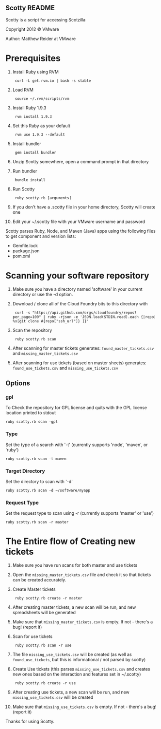 Scotty README
-------------

Scotty is a script for accessing Scotzilla

Copyright 2012 © VMware

Author: Matthew Reider at VMware

# Prerequisites

1. Install Ruby using RVM

		curl -L get.rvm.io | bash -s stable

2. Load RVM

		source ~/.rvm/scripts/rvm
			
3. Install Ruby 1.9.3
		
		rvm install 1.9.3
		
4. Set this Ruby as your default

		rvm use 1.9.3 --default
		
5. Install bundler

		gem install bundler

6. Unzip Scotty somewhere, open a command prompt in that directory
7. Run bundler

		bundle install
		
8. Run Scotty

		ruby scotty.rb [arguments]
		
6. If you don't have a .scotty file in your home directory, Scotty will create one
7. Edit your ~/.scotty file with your VMware username and password

Scotty parses Ruby, Node, and Maven (Java) apps using the following files to get component and version lists:

- Gemfile.lock
- package.json
- pom.xml

# Scanning your software repository

1. Make sure you have a directory named 'software' in your current directory or use the -d option.
1. Download / clone all of the Cloud Foundry bits to this directory with

		curl -s "https://api.github.com/orgs/cloudfoundry/repos?per_page=100" | ruby -rjson -e 'JSON.load(STDIN.read).each {|repo| %x[git clone #{repo["ssh_url"]} ]}'

1. Scan the repository

		ruby scotty.rb scan
		
1. After scanning for master tickets generates: `found_master_tickets.csv` and `missing_master_tickets.csv`
1. After scanning for use tickets (based on master sheets) generates: `found_use_tickets.csv` and `missing_use_tickets.csv`

## Options

### gpl
To Check the repository for GPL license and quits with the GPL license location printed to stdout

	ruby scotty.rb scan -gpl

### Type
Set the type of a search with '-t' (currently supports 'node', 'maven', or 'ruby')

	ruby scotty.rb scan -t maven

### Target Directory
Set the directory to scan with '-d'

	ruby scotty.rb scan -d ~/software/myapp

### Request Type
Set the request type to scan using -r (currently supports 'master' or 'use')

	ruby scotty.rb scan -r master

# The Entire flow of Creating new tickets

1. Make sure you have run scans for both master and use tickets
1. Open the `missing_master_tickets.csv` file and check it so that tickets can be created accurately.
1. Create Master tickets

		ruby scotty.rb create -r master
		
1. After creating master tickets, a new scan will be run, and new spreadsheets will be generated
1. Make sure that `missing_master_tickets.csv` is empty. If not - there's a bug! (report it)
1. Scan for use tickets

		ruby scotty.rb scan -r use

1. The file `missing_use_tickets.csv` will be created (as well as `found_use_tickets`, but this is informational / not parsed by scotty)
1. Create Use tickets (this parses `missing_use_tickets.csv` and creates new ones based on the interaction and features set in ~/.scotty)

		ruby scotty.rb create -r use
		
1. After creating use tickets, a new scan will be run, and new `missing_use_tickets.csv` will be created
1. Make sure that `missing_use_tickets.csv` is empty. If not - there's a bug! (report it)

Thanks for using Scotty.